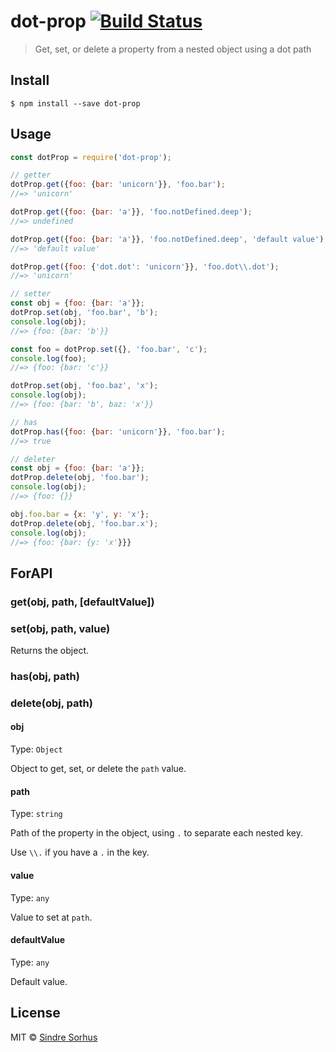 # dot-prop [![Build Status](https://travis-ci.org/sindresorhus/dot-prop.svg?branch=master)](https://travis-ci.org/sindresorhus/dot-prop)

> Get, set, or delete a property from a nested object using a dot path


## Install

```
$ npm install --save dot-prop
```


## Usage

```js
const dotProp = require('dot-prop');

// getter
dotProp.get({foo: {bar: 'unicorn'}}, 'foo.bar');
//=> 'unicorn'

dotProp.get({foo: {bar: 'a'}}, 'foo.notDefined.deep');
//=> undefined

dotProp.get({foo: {bar: 'a'}}, 'foo.notDefined.deep', 'default value');
//=> 'default value'

dotProp.get({foo: {'dot.dot': 'unicorn'}}, 'foo.dot\\.dot');
//=> 'unicorn'

// setter
const obj = {foo: {bar: 'a'}};
dotProp.set(obj, 'foo.bar', 'b');
console.log(obj);
//=> {foo: {bar: 'b'}}

const foo = dotProp.set({}, 'foo.bar', 'c');
console.log(foo);
//=> {foo: {bar: 'c'}}

dotProp.set(obj, 'foo.baz', 'x');
console.log(obj);
//=> {foo: {bar: 'b', baz: 'x'}}

// has
dotProp.has({foo: {bar: 'unicorn'}}, 'foo.bar');
//=> true

// deleter
const obj = {foo: {bar: 'a'}};
dotProp.delete(obj, 'foo.bar');
console.log(obj);
//=> {foo: {}}

obj.foo.bar = {x: 'y', y: 'x'};
dotProp.delete(obj, 'foo.bar.x');
console.log(obj);
//=> {foo: {bar: {y: 'x'}}}
```


## ForAPI

### get(obj, path, [defaultValue])

### set(obj, path, value)

Returns the object.

### has(obj, path)

### delete(obj, path)

#### obj

Type: `Object`

Object to get, set, or delete the `path` value.

#### path

Type: `string`

Path of the property in the object, using `.` to separate each nested key.

Use `\\.` if you have a `.` in the key.

#### value

Type: `any`

Value to set at `path`.

#### defaultValue

Type: `any`

Default value.


## License

MIT © [Sindre Sorhus](https://sindresorhus.com)
